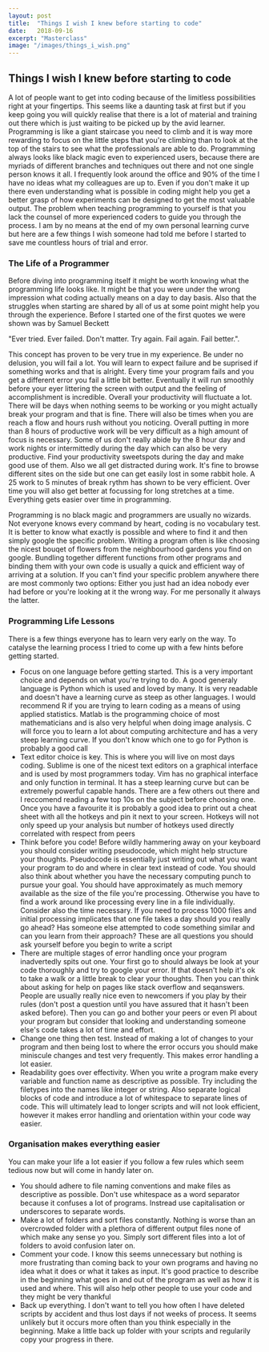 ```yaml
---
layout: post
title:  "Things I wish I knew before starting to code"
date:   2018-09-16
excerpt: "Masterclass"
image: "/images/things_i_wish.png"
---
```

## Things I wish I knew before starting to code
A lot of people want to get into coding because of the limitless possibilities right at your fingertips. This seems like a daunting task at first but if you keep going you will quickly realise that there is a lot of material and training out there which is just waiting to be picked up by the avid learner. Programming is like a giant staircase you need to climb and it is way more rewarding to focus on the little steps that you're climbing than to look at the top of the stairs to see what the professionals are able to do. Programming always looks like black magic even to experienced users, because there are myriads of different branches and techniques out there and not one single person knows it all. I frequently look around the office and 90% of the time I have no ideas what my colleagues are up to. Even if you don't make it up there even understanding what is possible in coding might help you get a better grasp of how experiments can be designed to get the most valuable output. The problem when teaching programming to yourself is that you lack the counsel of more experienced coders to guide you through the process. I am by no means at the end of my own personal learning curve but here are a few things I wish someone had told me before I started to save me countless hours of trial and error. 

### The Life of a Programmer
Before diving into programming itself it might be worth knowing what the programming life looks like. It might be that you were under the wrong impression what coding actually means on a day to day basis. Also that the struggles when starting are shared by all of us at some point might help you through the experience. Before I started one of the first quotes we were shown was by Samuel Beckett

"Ever tried. Ever failed. Don't matter. Try again. Fail again. Fail better.".

This concept has proven to be very true in my experience. Be under no delusion, you will fail a lot. You will learn to expect failure and be suprised if something works and that is alright. Every time your program fails and you get a different error you fail a little bit better. Eventually it will run smoothly before your eyer littering the screen with output and the feeling of accomplishment is incredible. Overall your productivity will fluctuate a lot. There will be days when nothing seems to be working or you might actually break your program and that is fine. There will also be times when you are reach a flow and hours rush without you noticing. Overall putting in more than 8 hours of productive work will be very difficult as a high amount of focus is necessary. Some of us don't really abide by the 8 hour day and work nights or intermittedly during the day which can also be very productive. Find your productivity sweetspots during the day and make good use of them. Also we all get distracted during work. It's fine to browse different sites on the side but one can get easily lost in some rabbit hole. A 25 work to 5 minutes of break rythm has shown to be very efficient. Over time you will also get better at focussing for long stretches at a time. Everything gets easier over time in programming. 

Programming is no black magic and programmers are usually no wizards. Not everyone knows every command by heart, coding is no vocabulary test. It is better to know what exactly is possible and where to find it and then simply google the specific problem. Writing a program often is like choosing the nicest bouqet of flowers from the neighbourhood gardens you find on google. Bundling together different functions from other programs and binding them with your own code is usually a quick and efficient way of arriving at a solution. If you can't find your specific problem anywhere there are most commonly two options: Either you just had an idea nobody ever had before or you're looking at it the wrong way. For me personally it always the latter.

### Programming Life Lessons
There is a few things everyone has to learn very early on the way. To catalyse the learning process I tried to come up with a few hints before getting started. 
* Focus on one language before getting started. This is a very important choice and depends on what you're trying to do. A good generaly language is Python which is used and loved by many. It is very readable and doesn't have a learning curve as steep as other languages. I would recommend R if you are trying to learn coding as a means of using applied statistics. Matlab is the programming choice of most mathematicians and is also very helpful when doing image analysis. C will force you to learn a lot about computing architecture and has a very steep learning curve. If you don't know which one to go for Python is probably a good call
* Text editor choice is key. This is where you will live on most days coding. Sublime is one of the nicest text editors on a graphical interface and is used by most programmers today. Vim has no graphical interface and only function in terminal. It has a steep learning curve but can be extremely powerful capable hands. There are a few others out there and I reccomend reading a few top 10s on the subject before choosing one. Once you have a favourite it is probably a good idea to print out a cheat sheet with all the hotkeys and pin it next to your screen. Hotkeys will not only speed up your analysis but number of hotkeys used directly correlated with respect from peers
* Think before you code! Before wildly hammering away on your keyboard you should consider writing pseudocode, which might help structure your thoughts. Pseudocode is essentially just writing out what you want your program to do and where in clear text instead of code. You should also think about whether you have the necessary computing punch to pursue your goal. You should have approximately as much memory available as the size of the file you're processing. Otherwise you have to find a work around like processing every line in a file individually. Consider also the time necessary. If you need to process 1000 files and initial processing implicates that one file takes a day should you really go ahead? Has someone else attempted to code something similar and can you learn from their approach? These are all questions you should ask yourself before you begin to write a script
* There are multiple stages of error handling once your program inadvertedly spits out one. Your first go to should always be look at your code thoroughly and try to google your error. If that doesn't help it's ok to take a walk or a little break to clear your thoughts. Then you can think about asking for help on pages like stack overflow and seqanswers. People are usually really nice even to newcomers if you play by their rules (don't post a question until you have assured that it hasn't been asked before). Then you can go and bother your peers or even PI about your program but consider that looking and understanding someone else's code takes a lot of time and effort. 
* Change one thing then test. Instead of making a lot of changes to your program and then being lost to where the error occurs you should make miniscule changes and test very frequently. This makes error handling a lot easier.
* Readability goes over effectivity. When you write a program make every variable and function name as descriptive as possible. Try including the filetypes into the names like integer or string. Also separate logical blocks of code and introduce a lot of whitespace to separate lines of code. This will ultimately lead to longer scripts and will not look efficient, however it makes error handling and orientation within your code way easier.

### Organisation makes everything easier
You can make your life a lot easier if you follow a few rules which seem tedious now but will come in handy later on.
* You should adhere to file naming conventions and make files as descriptive as possible. Don't use whitespace as a word separator because it confuses a lot of programs. Instread use capitalisation or underscores to separate words. 
* Make a lot of folders and sort files constantly. Nothing is worse than an overcrowded folder with a plethora of different output files none of which make any sense yo you. Simply sort different files into a lot of folders to avoid confusion later on.
* Comment your code. I know this seems unnecessary but nothing is more frustrating than coming back to your own programs and having no idea what it does or what it takes as input. It's good practice to describe in the beginning what goes in and out of the program as well as how it is used and where. This will also help other people to use your code and they might be very thankful
* Back up everything. I don't want to tell you how often I have deleted scripts by accident and thus lost days if not weeks of process. It seems unlikely but it occurs more often than you think especially in the beginning. Make a little back up folder with your scripts and regularily copy your progress in there. 

